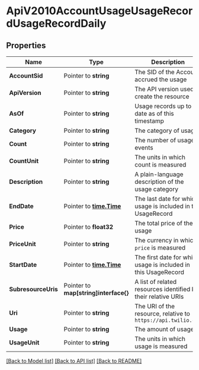 # ApiV2010AccountUsageUsageRecordUsageRecordDaily

## Properties
Name | Type | Description | Notes
------------ | ------------- | ------------- | -------------
**AccountSid** | Pointer to **string** | The SID of the Account accrued the usage |
**ApiVersion** | Pointer to **string** | The API version used to create the resource |
**AsOf** | Pointer to **string** | Usage records up to date as of this timestamp |
**Category** | Pointer to **string** | The category of usage |
**Count** | Pointer to **string** | The number of usage events |
**CountUnit** | Pointer to **string** | The units in which count is measured |
**Description** | Pointer to **string** | A plain-language description of the usage category |
**EndDate** | Pointer to [**time.Time**](time.Time.md) | The last date for which usage is included in the UsageRecord |
**Price** | Pointer to **float32** | The total price of the usage |
**PriceUnit** | Pointer to **string** | The currency in which `price` is measured |
**StartDate** | Pointer to [**time.Time**](time.Time.md) | The first date for which usage is included in this UsageRecord |
**SubresourceUris** | Pointer to **map[string]interface{}** | A list of related resources identified by their relative URIs |
**Uri** | Pointer to **string** | The URI of the resource, relative to `https://api.twilio.com` |
**Usage** | Pointer to **string** | The amount of usage |
**UsageUnit** | Pointer to **string** | The units in which usage is measured |

[[Back to Model list]](../README.md#documentation-for-models) [[Back to API list]](../README.md#documentation-for-api-endpoints) [[Back to README]](../README.md)


